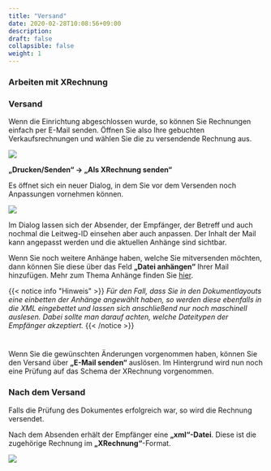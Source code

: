 ```yaml
---
title: "Versand"
date: 2020-02-28T10:08:56+09:00
description: 
draft: false
collapsible: false
weight: 1
---
```

### Arbeiten mit XRechnung

### Versand

Wenn die Einrichtung abgeschlossen wurde, so können Sie Rechnungen einfach per E-Mail senden. Öffnen Sie also Ihre gebuchten Verkaufsrechnungen und wählen Sie die zu versendende Rechnung aus.

![](images/XRechnung/XRechnungScreenshot3.PNG)
 
**„Drucken/Senden“ -> „Als XRechnung senden“**

Es öffnet sich ein neuer Dialog, in dem Sie vor dem Versenden noch Anpassungen vornehmen können.

![](images/XRechnung/XRechnungScreenshot4.PNG)

Im Dialog lassen sich der Absender, der Empfänger, der Betreff und auch nochmal die Leitweg-ID einsehen aber auch anpassen.
Der Inhalt der Mail kann angepasst werden und die aktuellen Anhänge sind sichtbar.

Wenn Sie noch weitere Anhänge haben, welche Sie mitversenden möchten, dann können Sie diese über das Feld **„Datei anhängen“** Ihrer Mail hinzufügen.
Mehr zum Thema Anhänge finden Sie [hier](de-de/apps/xrechnung/working-with-xrechnung/attachments).

{{< notice info "Hinweis" >}}
 _Für den Fall, dass Sie in den Dokumentlayouts eine einbetten der Anhänge angewählt haben, so werden diese ebenfalls in die XML eingebettet und lassen sich anschließend nur noch maschinell auslesen. Dabei sollte man darauf achten, welche Dateitypen der Empfänger akzeptiert._
{{< /notice >}}
#
Wenn Sie die gewünschten Änderungen vorgenommen haben, können Sie den Versand über **„E-Mail senden“** auslösen. Im Hintergrund wird nun noch eine Prüfung auf das Schema der XRechnung vorgenommen.

### Nach dem Versand

Falls die Prüfung des Dokumentes erfolgreich war, so wird die Rechnung versendet.

Nach dem Absenden erhält der Empfänger eine **„xml“-Datei**. Diese ist die zugehörige Rechnung im **„XRechnung“**-Format.

![](images/XRechnung/xrechnungemail.png)